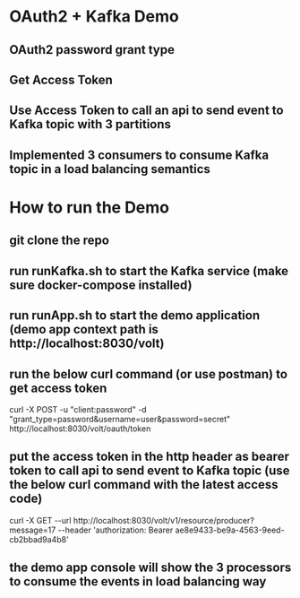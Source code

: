# OAuth2 + Kafka Demo
## OAuth2 password grant type
## Get Access Token
## Use Access Token to call an api to send event to Kafka topic with 3 partitions
## Implemented 3 consumers to consume Kafka topic in a load balancing semantics


# How to run the Demo
## git clone the repo
## run runKafka.sh to start the Kafka service (make sure docker-compose installed)
## run runApp.sh to start the demo application (demo app context path is http://localhost:8030/volt)
## run the below curl command (or use postman) to get access token
curl -X POST -u "client:password" -d "grant_type=password&username=user&password=secret" http://localhost:8030/volt/oauth/token
## put the access token in the http header as bearer token to call api to send event to Kafka topic (use the below curl command with the latest access code)
curl -X GET --url http://localhost:8030/volt/v1/resource/producer?message=17 --header 'authorization: Bearer ae8e9433-be9a-4563-9eed-cb2bbad9a4b8'
## the demo app console will show the 3 processors to consume the events in load balancing way
